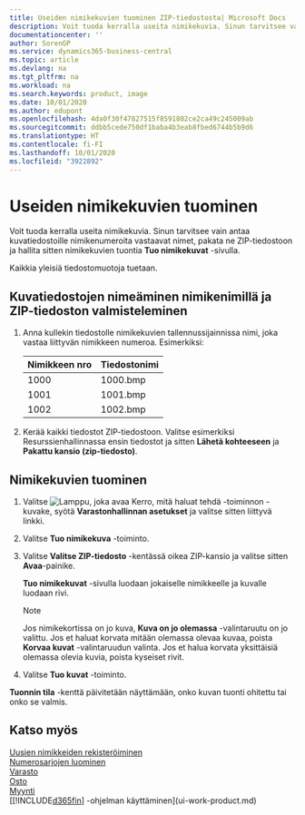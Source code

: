 ```yaml
---
title: Useiden nimikekuvien tuominen ZIP-tiedostosta| Microsoft Docs
description: Voit tuoda kerralla useita nimikekuvia. Sinun tarvitsee vain antaa kuvatiedostoille nimikenumeroita vastaavat nimet, pakata ne zip-tiedostoon ja hallita sitten nimikekuivien tuontia Tuo nimikekuvat -sivulla.
documentationcenter: ''
author: SorenGP
ms.service: dynamics365-business-central
ms.topic: article
ms.devlang: na
ms.tgt_pltfrm: na
ms.workload: na
ms.search.keywords: product, image
ms.date: 10/01/2020
ms.author: edupont
ms.openlocfilehash: 4da0f30f47827515f8591802ce2ca49c245009ab
ms.sourcegitcommit: ddbb5cede750df1baba4b3eab8fbed6744b5b9d6
ms.translationtype: HT
ms.contentlocale: fi-FI
ms.lasthandoff: 10/01/2020
ms.locfileid: "3922892"
---
```

# <a name="import-multiple-item-pictures"></a>Useiden nimikekuvien tuominen
Voit tuoda kerralla useita nimikekuvia. Sinun tarvitsee vain antaa kuvatiedostoille nimikenumeroita vastaavat nimet, pakata ne ZIP-tiedostoon ja hallita sitten nimikekuvien tuontia **Tuo nimikekuvat** -sivulla.

Kaikkia yleisiä tiedostomuotoja tuetaan.

## <a name="to-name-picture-files-by-the-item-names-and-prepare-the-zip-file"></a>Kuvatiedostojen nimeäminen nimikenimillä ja ZIP-tiedoston valmisteleminen
1. Anna kullekin tiedostolle nimikekuvien tallennussijainnissa nimi, joka vastaa liittyvän nimikkeen numeroa. Esimerkiksi:

    |Nimikkeen nro|Tiedostonimi|
    |-|-|
    |1000|1000.bmp|
    |1001|1001.bmp|
    |1002|1002.bmp|

2. Kerää kaikki tiedostot ZIP-tiedostoon. Valitse esimerkiksi Resurssienhallinnassa ensin tiedostot ja sitten **Lähetä kohteeseen** ja **Pakattu kansio (zip-tiedosto)**.     

## <a name="to-import-item-pictures"></a>Nimikekuvien tuominen
1. Valitse ![Lamppu, joka avaa Kerro, mitä haluat tehdä -toiminnon](media/ui-search/search_small.png "Kerro, mitä haluat tehdä") -kuvake, syötä **Varastonhallinnan asetukset** ja valitse sitten liittyvä linkki.
2. Valitse **Tuo nimikekuva** -toiminto.
3. Valitse **Valitse ZIP-tiedosto** -kentässä oikea ZIP-kansio ja valitse sitten **Avaa**-painike.

    **Tuo nimikekuvat** -sivulla luodaan jokaiselle nimikkeelle ja kuvalle luodaan rivi.

    > [!NOTE]
    > Jos nimikekortissa on jo kuva, **Kuva on jo olemassa** -valintaruutu on jo valittu. Jos et haluat korvata mitään olemassa olevaa kuvaa, poista **Korvaa kuvat** -valintaruudun valinta. Jos et halua korvata yksittäisiä olemassa olevia kuvia, poista kyseiset rivit.

3. Valitse **Tuo kuvat** -toiminto.

**Tuonnin tila** -kenttä päivitetään näyttämään, onko kuvan tuonti ohitettu tai onko se valmis.       

## <a name="see-also"></a>Katso myös
[Uusien nimikkeiden rekisteröiminen](inventory-how-register-new-items.md)  
[Numerosarjojen luominen](ui-create-number-series.md)  
[Varasto](inventory-manage-inventory.md)  
[Osto](purchasing-manage-purchasing.md)  
[Myynti](sales-manage-sales.md)  
[[!INCLUDE[d365fin](includes/d365fin_md.md)] -ohjelman käyttäminen](ui-work-product.md)

